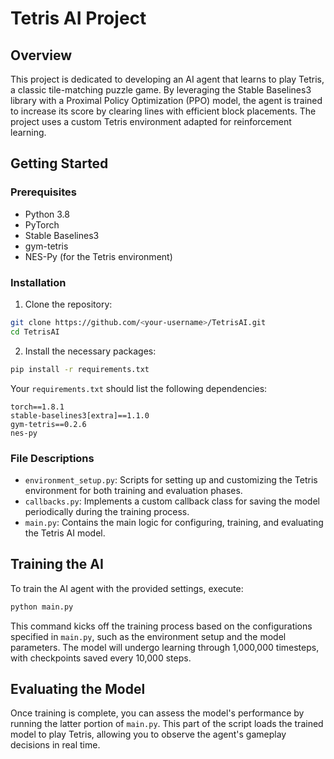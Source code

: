 # Tetris AI Project

## Overview

This project is dedicated to developing an AI agent that learns to play Tetris, a classic tile-matching puzzle game. By leveraging the Stable Baselines3 library with a Proximal Policy Optimization (PPO) model, the agent is trained to increase its score by clearing lines with efficient block placements. The project uses a custom Tetris environment adapted for reinforcement learning.

## Getting Started

### Prerequisites

- Python 3.8
- PyTorch
- Stable Baselines3
- gym-tetris
- NES-Py (for the Tetris environment)

### Installation

1. Clone the repository:

```bash
git clone https://github.com/<your-username>/TetrisAI.git
cd TetrisAI
```

2. Install the necessary packages:

```bash
pip install -r requirements.txt
```

Your `requirements.txt` should list the following dependencies:
```
torch==1.8.1
stable-baselines3[extra]==1.1.0
gym-tetris==0.2.6
nes-py
```

### File Descriptions

- `environment_setup.py`: Scripts for setting up and customizing the Tetris environment for both training and evaluation phases.
- `callbacks.py`: Implements a custom callback class for saving the model periodically during the training process.
- `main.py`: Contains the main logic for configuring, training, and evaluating the Tetris AI model.

## Training the AI

To train the AI agent with the provided settings, execute:

```bash
python main.py
```

This command kicks off the training process based on the configurations specified in `main.py`, such as the environment setup and the model parameters. The model will undergo learning through 1,000,000 timesteps, with checkpoints saved every 10,000 steps.

## Evaluating the Model

Once training is complete, you can assess the model's performance by running the latter portion of `main.py`. This part of the script loads the trained model to play Tetris, allowing you to observe the agent's gameplay decisions in real time.
